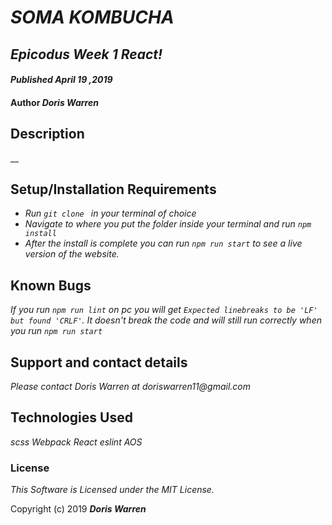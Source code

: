 # _SOMA KOMBUCHA_

## _Epicodus Week 1 React!_

#### _Published April 19 ,2019_

#### Author _**Doris Warren**_

## Description

__

## Setup/Installation Requirements

* _Run `git clone ` in your terminal of choice_
* _Navigate to where you put the folder inside your terminal and run `npm install`_
* _After the install is complete you can run `npm run start` to see a live version of the website._


## Known Bugs

_If you run `npm run lint` on pc you will get `Expected linebreaks to be 'LF' but found 'CRLF'`. It doesn't break the code and will still run correctly when you run `npm run start`_

## Support and contact details

_Please contact Doris Warren at doriswarren11@gmail.com_

## Technologies Used

_scss_
_Webpack_
_React_
_eslint_
_AOS_

### License

*This Software is Licensed under the MIT License.*

Copyright (c) 2019 **_Doris Warren_**
